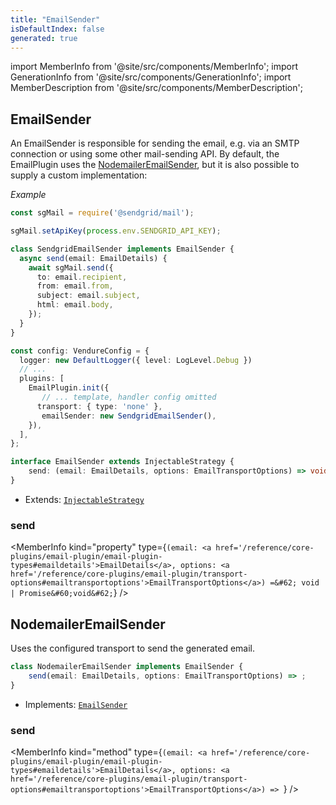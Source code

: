 ```yaml
---
title: "EmailSender"
isDefaultIndex: false
generated: true
---
```

<!-- This file was generated from the Vendure source. Do not modify. Instead, re-run the "docs:build" script -->
import MemberInfo from '@site/src/components/MemberInfo';
import GenerationInfo from '@site/src/components/GenerationInfo';
import MemberDescription from '@site/src/components/MemberDescription';


## EmailSender

<GenerationInfo sourceFile="packages/email-plugin/src/sender/email-sender.ts" sourceLine="45" packageName="@vendure/email-plugin" />

An EmailSender is responsible for sending the email, e.g. via an SMTP connection
or using some other mail-sending API. By default, the EmailPlugin uses the
<a href='/reference/core-plugins/email-plugin/email-sender#nodemaileremailsender'>NodemailerEmailSender</a>, but it is also possible to supply a custom implementation:

*Example*

```ts
const sgMail = require('@sendgrid/mail');

sgMail.setApiKey(process.env.SENDGRID_API_KEY);

class SendgridEmailSender implements EmailSender {
  async send(email: EmailDetails) {
    await sgMail.send({
      to: email.recipient,
      from: email.from,
      subject: email.subject,
      html: email.body,
    });
  }
}

const config: VendureConfig = {
  logger: new DefaultLogger({ level: LogLevel.Debug })
  // ...
  plugins: [
    EmailPlugin.init({
       // ... template, handler config omitted
      transport: { type: 'none' },
       emailSender: new SendgridEmailSender(),
    }),
  ],
};
```

```ts title="Signature"
interface EmailSender extends InjectableStrategy {
    send: (email: EmailDetails, options: EmailTransportOptions) => void | Promise<void>;
}
```
* Extends: <code><a href='/reference/typescript-api/common/injectable-strategy#injectablestrategy'>InjectableStrategy</a></code>



<div className="members-wrapper">

### send

<MemberInfo kind="property" type={`(email: <a href='/reference/core-plugins/email-plugin/email-plugin-types#emaildetails'>EmailDetails</a>, options: <a href='/reference/core-plugins/email-plugin/transport-options#emailtransportoptions'>EmailTransportOptions</a>) =&#62; void | Promise&#60;void&#62;`}   />




</div>


## NodemailerEmailSender

<GenerationInfo sourceFile="packages/email-plugin/src/sender/nodemailer-email-sender.ts" sourceLine="39" packageName="@vendure/email-plugin" />

Uses the configured transport to send the generated email.

```ts title="Signature"
class NodemailerEmailSender implements EmailSender {
    send(email: EmailDetails, options: EmailTransportOptions) => ;
}
```
* Implements: <code><a href='/reference/core-plugins/email-plugin/email-sender#emailsender'>EmailSender</a></code>



<div className="members-wrapper">

### send

<MemberInfo kind="method" type={`(email: <a href='/reference/core-plugins/email-plugin/email-plugin-types#emaildetails'>EmailDetails</a>, options: <a href='/reference/core-plugins/email-plugin/transport-options#emailtransportoptions'>EmailTransportOptions</a>) => `}   />




</div>
